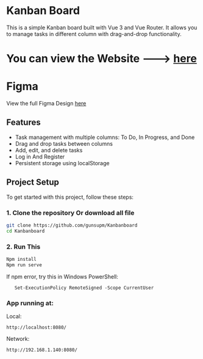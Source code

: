 # Kanban Board 
This is a simple Kanban board built with Vue 3 and Vue Router. It allows you to manage tasks in different column with drag-and-drop functionality.

# You can view the Website ---> [here](https://gunsupm.github.io/Kanbanboard/)

# Figma 
View the full Figma Design [here](https://www.figma.com/design/34dyAX3tRuzPpLmg0WHoZa/KanBanBoard?node-id=0-1&p=f&t=7jSwgVWvE7UgetJv-0)

## Features
- Task management with multiple columns: To Do, In Progress, and Done
- Drag and drop tasks between columns
- Add, edit, and delete tasks
- Log in And Register 
- Persistent storage using localStorage

  
## Project Setup

To get started with this project, follow these steps:

### 1. Clone the repository Or download all file 

```bash
git clone https://github.com/gunsupm/Kanbanboard
cd Kanbanboard
```
### 2. Run This

```bash
Npm install
Npm run serve
```

If npm error, try this in Windows PowerShell:

```
   Set-ExecutionPolicy RemoteSigned -Scope CurrentUser
```

###  App running at:


Local:
```
http://localhost:8080/
```


Network: 
```
http://192.168.1.140:8080/
```
